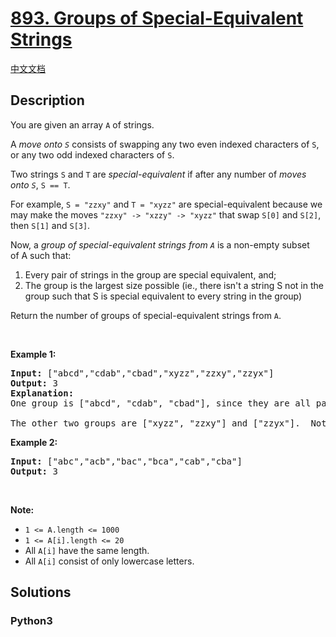 # [893. Groups of Special-Equivalent Strings](https://leetcode.com/problems/groups-of-special-equivalent-strings)

[中文文档](/leetcode/0800-0899/0893.Groups%20of%20Special-Equivalent%20Strings/README.md)

## Description

<p>You are given an array <code>A</code> of strings.</p>

<p>A <em>move&nbsp;onto <code>S</code></em> consists of swapping any two even indexed characters of <code>S</code>, or any two odd indexed characters of <code>S</code>.</p>

<p>Two strings <code>S</code> and <code>T</code> are&nbsp;<em>special-equivalent</em>&nbsp;if after any number of <em>moves onto <code>S</code></em>, <code>S == T</code>.</p>

<p>For example, <code>S = &quot;zzxy&quot;</code> and <code>T = &quot;xyzz&quot;</code> are special-equivalent because we may make the moves <code>&quot;zzxy&quot; -&gt; &quot;xzzy&quot; -&gt; &quot;xyzz&quot;</code>&nbsp;that swap <code>S[0]</code> and <code>S[2]</code>, then <code>S[1]</code> and <code>S[3]</code>.</p>

<p>Now, a <em>group of special-equivalent strings from <code>A</code></em>&nbsp;is a non-empty subset of&nbsp;A such that:</p>

<ol>
	<li>Every pair of strings in the group are special equivalent, and;</li>
	<li>The group is the largest size possible (ie., there isn&#39;t a string S not in the group such that S is special equivalent to every string in the group)</li>
</ol>

<p>Return the number of groups of special-equivalent strings from <code>A</code>.</p>

<div>&nbsp;</div>

<div>
<p><strong>Example 1:</strong></p>

<pre>
<strong>Input: </strong><span id="example-input-1-1">[&quot;abcd&quot;,&quot;cdab&quot;,&quot;cbad&quot;,&quot;xyzz&quot;,&quot;zzxy&quot;,&quot;zzyx&quot;]</span>
<strong>Output: </strong><span id="example-output-1">3</span>
<strong>Explanation: </strong>
One group is [&quot;abcd&quot;, &quot;cdab&quot;, &quot;cbad&quot;], since they are all pairwise special equivalent, and none of the other strings are all pairwise special equivalent to these.

The other two groups are [&quot;xyzz&quot;, &quot;zzxy&quot;] and [&quot;zzyx&quot;].  Note that in particular, &quot;zzxy&quot; is not special equivalent to &quot;zzyx&quot;.
</pre>

<div>
<p><strong>Example 2:</strong></p>

<pre>
<strong>Input: </strong><span id="example-input-2-1">[&quot;abc&quot;,&quot;acb&quot;,&quot;bac&quot;,&quot;bca&quot;,&quot;cab&quot;,&quot;cba&quot;]</span>
<strong>Output: </strong><span id="example-output-2">3</span></pre>

<p>&nbsp;</p>
</div>
</div>

<div>
<div>
<div>
<div>
<p><strong>Note:</strong></p>

<ul>
	<li><code>1 &lt;= A.length &lt;= 1000</code></li>
	<li><code>1 &lt;= A[i].length &lt;= 20</code></li>
	<li>All <code>A[i]</code> have the same length.</li>
	<li>All <code>A[i]</code> consist of only lowercase letters.</li>
</ul>
</div>
</div>
</div>
</div>


## Solutions

<!-- tabs:start -->

### **Python3**

```python

```

<!-- tabs:end -->

